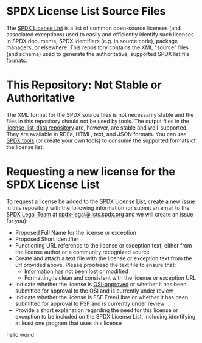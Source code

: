 # SPDX License List Source Files
The [SPDX License List](https://spdx.org/licenses/) is a list of common open-source licenses (and associated exceptions) used to easily and efficiently identify such licenses in SPDX documents, SPDX identifiers (e.g. in source code), package managers, or elsewhere.
This repository contains the XML "source" files (and schema) used to generate the authoritative, supported SPDX list file formats. 

# This Repository: Not Stable or Authoritative
The XML format for the SPDX source files is not necessarily stable and the files in this repository should not be used by tools. The output files in the [license-list-data repository](https://github.com/spdx/license-list-data) are, however, are stable and well-supported. They are available in RDFa, HTML, text, and JSON formats. You can use [SPDX tools](https://github.com/spdx/tools) (or create your own tools) to consume the supported formats of the license list.

# Requesting a new license for the SPDX License List
To request a license be added to the SPDX License List, create a [new issue](https://github.com/spdx/license-list-XML/issues/new) in this repository with the following information (or submit an email to the [SPDX Legal Team](https://spdx.org/legal-team) at spdx-legal@lists.spdx.org and we will create an issue for you):
* Proposed Full Name for the license or exception
* Proposed Short Identifier
* Functioning URL reference to the license or exception text, either from the license author or a community recognized source
* Create and attach a text file with the license or exception text from the url provided above. Please proofread the text file to ensure that:
  * Information has not been lost or modified
  * Formatting is clean and consistent with the license or exception URL
* Indicate whether the license is [OSI-approved](https://opensource.org/licenses/alphabetical) or whether it has been submitted for approval to the OSI and is currently under review
* Indicate whether the license is FSF Free/Libre or whether it has been submitted for approval to FSF and is currently under review
* Provide a short explanation regarding the need for this license or exception to be included on the SPDX License List, including identifying at least one program that uses this license

hello world
